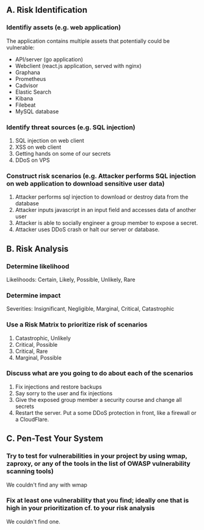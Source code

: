 ## A. Risk Identification

### Identifiy assets (e.g. web application)

The application contains multiple assets that potentially could be vulnerable:

- API/server (go application)
- Webclient (react.js application, served with nginx)
- Graphana
- Prometheus
- Cadvisor
- Elastic Search
- Kibana
- Filebeat
- MySQL database

### Identify threat sources (e.g. SQL injection)

1. SQL injection on web client
1. XSS on web client
1. Getting hands on some of our secrets
1. DDoS on VPS

### Construct risk scenarios (e.g. Attacker performs SQL injection on web application to download sensitive user data)

1. Attacker performs sql injection to download or destroy data from the database
1. Attacker inputs javascript in an input field and accesses data of another user
1. Attacker is able to socially engineer a group member to expose a secret.
1. Attacker uses DDoS crash or halt our server or database.

## B. Risk Analysis

### Determine likelihood

Likelihoods: Certain, Likely, Possible, Unlikely, Rare

### Determine impact

Severities: Insignificant, Negligible, Marginal, Critical, Catastrophic

### Use a Risk Matrix to prioritize risk of scenarios

1. Catastrophic, Unlikely
1. Critical, Possible
1. Critical, Rare
1. Marginal, Possible

### Discuss what are you going to do about each of the scenarios

1. Fix injections and restore backups
1. Say sorry to the user and fix injections
1. Give the exposed group member a security course and change all secrets
1. Restart the server. Put a some DDoS protection in front, like a firewall or a CloudFlare.

## C. Pen-Test Your System

### Try to test for vulnerabilities in your project by using wmap, zaproxy, or any of the tools in the list of OWASP vulnerability scanning tools)

We couldn't find any with wmap

### Fix at least one vulnerability that you find; ideally one that is high in your prioritization cf. to your risk analysis

We couldn't find one.
